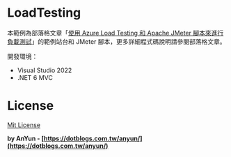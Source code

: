 # LoadTesting #

本範例為部落格文章「[使用 Azure Load Testing 和 Apache JMeter 腳本來進行負載測試](https://dotblogs.com.tw/anyun/2022/02/27/183456)」的範例站台和 JMeter 腳本，更多詳細程式碼說明請參閱部落格文章。

開發環境：
- Visual Studio 2022
- .NET 6 MVC

# License #
[Mit License](http://opensource.org/licenses/mit-license.php)

**by AnYun - [https://dotblogs.com.tw/anyun/](https://dotblogs.com.tw/anyun/)**